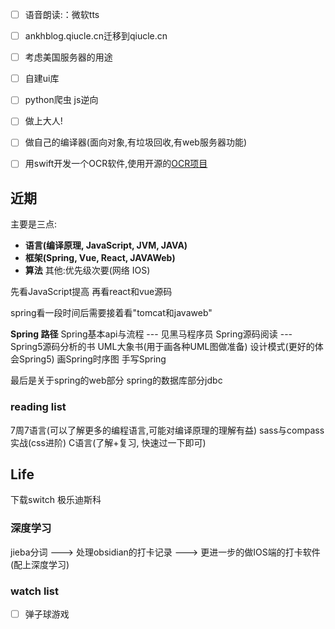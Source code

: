       

- [ ] 语音朗读:：微软tts
- [ ] ankhblog.qiucle.cn迁移到qiucle.cn
- [ ] 考虑美国服务器的用途
- [ ] 自建ui库
- [ ] python爬虫 js逆向
- [ ] 做上大人!
- [ ] 做自己的编译器(面向对象,有垃圾回收,有web服务器功能)

- [ ] 用swift开发一个OCR软件,使用开源的[OCR项目](https://github.com/alisen39/TrWebOCR/wiki/%E6%8E%A5%E5%8F%A3%E6%96%87%E6%A1%A3)



## 近期

主要是三点:
- **语言(编译原理, JavaScript, JVM, JAVA)**
- **框架(Spring, Vue, React, JAVAWeb)**
- **算法**
其他:优先级次要(网络 IOS)

先看JavaScript提高
再看react和vue源码

spring看一段时间后需要接着看"tomcat和javaweb"

**Spring 路径**
Spring基本api与流程 --- 见黑马程序员
Spring源码阅读 --- Spring5源码分析的书
UML大象书(用于画各种UML图做准备)
设计模式(更好的体会Spring5)
画Spring时序图
手写Spring

最后是关于spring的web部分
spring的数据库部分jdbc

### reading list
7周7语言(可以了解更多的编程语言,可能对编译原理的理解有益)
sass与compass实战(css进阶)
C语言(了解+复习, 快速过一下即可)

## Life
下载switch 极乐迪斯科


### 深度学习
jieba分词 ---> 处理obsidian的打卡记录 ---> 更进一步的做IOS端的打卡软件(配上深度学习)

### watch list
- [ ] 弹子球游戏